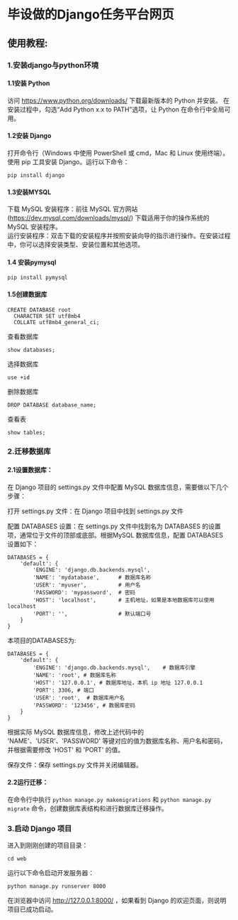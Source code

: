 # 毕设做的Django任务平台网页  


## 使用教程:  

### 1.安装django与python环境  

#### 1.1安装 Python  

访问 https://www.python.org/downloads/ 下载最新版本的 Python 并安装。
在安装过程中，勾选“Add Python x.x to PATH”选项，让 Python 在命令行中全局可用。  

#### 1.2安装 Django  

打开命令行（Windows 中使用 PowerShell 或 cmd，Mac 和 Linux 使用终端）。
使用 pip 工具安装 Django。运行以下命令：  

```pip install django```
#### 1.3安装MYSQL  

下载 MySQL 安装程序：前往 MySQL 官方网站 (https://dev.mysql.com/downloads/mysql/) 下载适用于你的操作系统的 MySQL 安装程序。  
运行安装程序：双击下载的安装程序并按照安装向导的指示进行操作。在安装过程中，你可以选择安装类型、安装位置和其他选项。
#### 1.4 安装pymysql  

```
pip install pymysql
```

#### 1.5创建数据库 
```
CREATE DATABASE root
  CHARACTER SET utf8mb4
  COLLATE utf8mb4_general_ci;
```

查看数据库  

```
show databases;
```

选择数据库  

```
use +id  
```
删除数据库  
```
DROP DATABASE database_name;
```
查看表  
```
show tables;
```

### 2.迁移数据库  
#### 2.1设置数据库：
在 Django 项目的 settings.py 文件中配置 MySQL 数据库信息，需要做以下几个步骤：  

打开 settings.py 文件：在 Django 项目中找到 settings.py 文件    

配置 DATABASES 设置：在 settings.py 文件中找到名为 DATABASES 的设置项，通常位于文件的顶部或底部。根据MySQL 数据库信息，配置 DATABASES 设置如下：  

```
DATABASES = {
    'default': {
        'ENGINE': 'django.db.backends.mysql',
        'NAME': 'mydatabase',      # 数据库名称
        'USER': 'myuser',          # 用户名
        'PASSWORD': 'mypassword',  # 密码
        'HOST': 'localhost',       # 主机地址，如果是本地数据库可以使用 localhost
        'PORT': '',                # 默认端口号
    }
}
```

本项目的DATABASES为:  
```
DATABASES = {
    'default': {
        'ENGINE': 'django.db.backends.mysql',    # 数据库引擎
        'NAME': 'root', # 数据库名称
        'HOST': '127.0.0.1', # 数据库地址，本机 ip 地址 127.0.0.1 
        'PORT': 3306, # 端口 
        'USER': 'root',  # 数据库用户名
        'PASSWORD': '123456', # 数据库密码
    }
}

```

根据实际 MySQL 数据库信息，修改上述代码中的 'NAME'、'USER'、'PASSWORD' 等键对应的值为数据库名称、用户名和密码，并根据需要修改 'HOST' 和 'PORT' 的值。  

保存文件：保存 settings.py 文件并关闭编辑器。  

#### 2.2运行迁移：
在命令行中执行 ```python manage.py makemigrations``` 和 ```python manage.py migrate``` 命令，创建数据库表结构和进行数据库迁移操作。  

### 3.启动 Django 项目
进入到刚刚创建的项目目录：  

```cd web```

运行以下命令启动开发服务器：  

```python manage.py runserver 8000```

在浏览器中访问 http://127.0.0.1:8000/ ，如果看到 Django 的欢迎页面，则说明项目已成功启动。  
